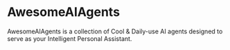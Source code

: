 # AwesomeAIAgents
AwesomeAIAgents is a collection of Cool &amp; Daily-use AI agents designed to serve as your Intelligent Personal Assistant.

